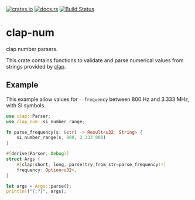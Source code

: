 [![crates.io](https://img.shields.io/crates/v/clap-num.svg)](https://crates.io/crates/clap-num)
[![docs.rs](https://docs.rs/clap-num/badge.svg)](https://docs.rs/clap-num/)
[![Build Status](https://github.com/newAM/clap-num/workflows/CI/badge.svg)](https://github.com/newAM/clap-num/actions)

# clap-num

clap number parsers.

This crate contains functions to validate and parse numerical values from
strings provided by [clap].

## Example

This example allow values for `--frequency` between 800 Hz and 3.333 MHz,
with SI symbols.

```rust
use clap::Parser;
use clap_num::si_number_range;

fn parse_frequency(s: &str) -> Result<u32, String> {
    si_number_range(s, 800, 3_333_000)
}

#[derive(Parser, Debug)]
struct Args {
    #[clap(short, long, parse(try_from_str=parse_frequency))]
    frequency: Option<u32>,
}

let args = Args::parse();
println!("{:?}", args);
```

[clap]: https://github.com/clap-rs/clap
